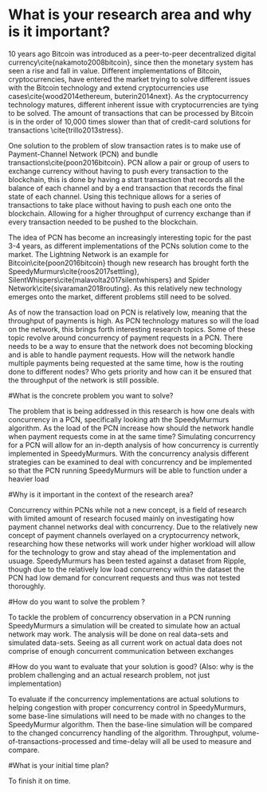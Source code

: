 # What is your research area and why is it important?

10 years ago Bitcoin was introduced as a peer-to-peer decentralized digital currency\cite{nakamoto2008bitcoin}, since then the monetary system has seen a rise and fall in value. Different implementations of Bitcoin, cryptocurrencies, have entered the market trying to solve different issues with the Bitcoin technology and extend cryptocurrencies use cases\cite{wood2014ethereum, buterin2014next}. As the cryptocurrency technology matures, different inherent issue with cryptocurrencies are tying to be solved. The amount of transactions that can be processed by Bitcoin is in the order of 10,000 times slower than that of credit-card solutions for transactions \cite{trillo2013stress}. 

One solution to the problem of slow transaction rates is to make use of Payment-Channel Network (PCN) and bundle transactions\cite{poon2016bitcoin}. PCN allow a pair or group of users to exchange currency without having to push every transaction to the blockchain, this is done by having a start transaction that records all the balance of each channel and by a end transaction that records the final state of each channel. Using this technique allows for a series of transactions to take place without having to push each one onto the blockchain. Allowing for a higher throughput of currency exchange than if every transaction needed to be pushed to the blockchain. 

The idea of PCN has become an increasingly interesting topic for the past 3-4 years, as different implementations of the PCNs solution come to the market. The Lightning Network is an example for Bitcoin\cite{poon2016bitcoin} though new research has brought forth the SpeedyMurmurs\cite{roos2017settling}, SilentWhispers\cite{malavolta2017silentwhispers} and Spider Network\cite{sivaraman2018routing}. As this relatively new technology emerges onto the market, different problems still need to be solved. 

As of now the transaction load on PCN is relatively low, meaning that the throughput of payments is high. As PCN technology matures so will the load on the network, this brings forth interesting research topics. Some of these topic revolve around concurrency of payment requests in a PCN. There needs to be a way to ensure that the network does not becoming blocking and is able to handle payment requests. How will the network handle multiple payments being requested at the same time, how is the routing done to different nodes? Who gets priority and how can it be ensured that the throughput of the network is still possible.

#What is the concrete problem you want to solve?

The problem that is being addressed in this research is how one deals with concurrency in a PCN, specifically looking ath the SpeedyMurmurs algorithm. As the load of the PCN increase how should the network handle when payment requests come in at the same time? Simulating concurrency for a PCN will allow for an in-depth analysis of how concurrency is currently implemented in SpeedyMurmurs. With the concurrency analysis different strategies can be examined to deal with concurrency and be implemented so that the PCN running SpeedyMurmurs will be able to function under a heavier load

#Why is it important in the context of the research area?

Concurrency within PCNs while not a new concept, is a field of research with limited amount of research focused mainly on investigating how payment channel networks deal with concurrency. Due to the relatively new concept of payment channels overlayed on a cryptocurrency network, researching how these networks will work under higher workload will allow for the technology to grow and stay ahead of the implementation and usuage. SpeedyMurmurs has been tested against a dataset from Ripple, though due to the relatively low load concurrency within the dataset the PCN had low demand for concurrent requests and thus was not tested thoroughly. 

#How do you want to solve the problem ?

To tackle the problem of concurrency observation in a PCN running SpeedyMurmurs a simulation will be created to simulate how an actual network may work. The analysis will be done on real data-sets and simulated data-sets. Seeing as all current work on actual data does not comprise of enough concurrent communication between exchanges

#How do you want to evaluate that your solution is good? (Also: why is the problem challenging and an actual research problem, not just implementation)

To evaluate if the concurrency implementations are actual solutions to helping congestion with proper concurrency control in SpeedyMurmurs, some base-line simulations will need to be made with no changes to the SpeedyMurmur algorithm. Then the base-line simulation will be compared to the changed concurrency handling of the algorithm. Throughput, volume-of-transactions-processed and time-delay will all be used to measure and compare.

#What is your initial time plan?

To finish it on time.

